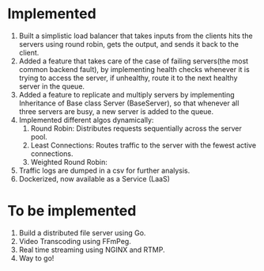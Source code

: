 # Implemented
1. Built a simplistic load balancer that takes inputs from the clients hits the servers using round robin, gets the output, and sends it back to the client.
2. Added a feature that takes care of the case of failing servers(the most common backend fault), by implementing health checks whenever it is trying to access the server, if unhealthy, route it to the next healthy server in the queue.
3. Added a feature to replicate and multiply servers by implementing Inheritance of Base class Server (BaseServer), so that whenever all three servers are busy, a new server is added to the queue.
4. Implemented different algos dynamically:
    1. Round Robin: Distributes requests sequentially across the server pool.
    2. Least Connections: Routes traffic to the server with the fewest active connections.
    3. Weighted Round Robin: 
5. Traffic logs are dumped in a csv for further analysis.
6. Dockerized, now available as a Service (LaaS)

# To be implemented
1. Build a distributed file server using Go.
2. Video Transcoding using FFmPeg.
3. Real time streaming using NGINX and RTMP.
4. Way to go!

